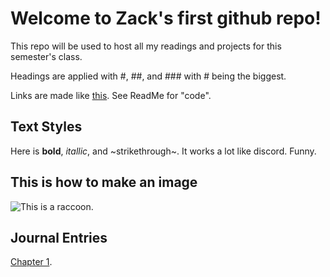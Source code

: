 # Welcome to Zack's first github repo!

This repo will be used to host all my readings and projects for this semester's class.

Headings are applied with #, ##, and ### with # being the biggest.

Links are made like [this](https://p5js.org). See ReadMe for "code".

## Text Styles

Here is **bold**, *itallic*, and ~strikethrough~. It works a lot like discord. Funny.

## This is how to make an image

![This is a raccoon.](https://t3.ftcdn.net/jpg/01/73/37/16/360_F_173371622_02A2qGqjhsJ5SWVhUPu0t9O9ezlfvF8l.jpg)

## Journal Entries

[Chapter 1](journal/8.26.2025-entry.md).
